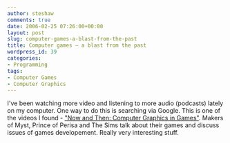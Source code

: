 ```yaml
---
author: steshaw
comments: true
date: 2006-02-25 07:26:00+00:00
layout: post
slug: computer-games-a-blast-from-the-past
title: Computer games – a blast from the past
wordpress_id: 39
categories:
- Programming
tags:
- Computer Games
- Computer Graphics
---
```


I've been watching more video and listening to more audio (podcasts) lately on my computer. One way to do this is searching via Google. This is one of the videos I found - ["Now and Then: Computer Graphics in Games"](http://video.google.com/videoplay?docid=-422890025950694425&q=Computer+History+Museum). Makers of Myst, Prince of Perisa and The Sims talk about their games and discuss issues of games developement. Really very interesting stuff.
